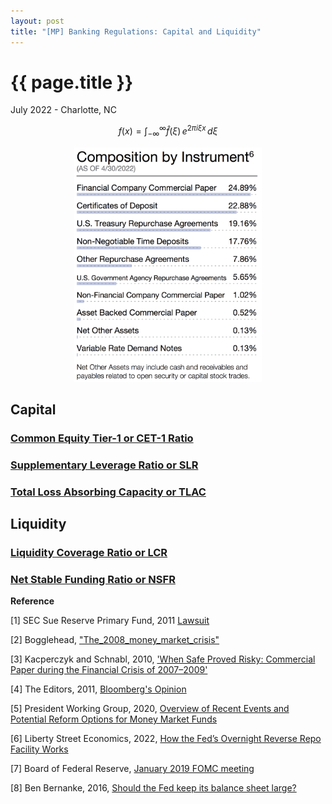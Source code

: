 ```yaml
---
layout: post
title: "[MP] Banking Regulations: Capital and Liquidity"
---
```


{{ page.title }}
================

<p class="meta">July 2022 - Charlotte, NC</p>

$$f(x) = \int_{-\infty}^\infty \hat f(\xi)\,e^{2 \pi i \xi x} \,d\xi$$

<p align="center">
<a href="https://fundresearch.fidelity.com/mutual-funds/composition/31617H201">
  <img src="/images/posts_2022-07-01/one_mmmf.png" width="300">
</a>
</p>

## Capital

### <ins>Common Equity Tier-1 or CET-1 Ratio</ins>

### <ins>Supplementary Leverage Ratio or SLR </ins>

### <ins>Total Loss Absorbing Capacity or TLAC</ins>

## Liquidity

### <ins>Liquidity Coverage Ratio or LCR</ins>

### <ins>Net Stable Funding Ratio or NSFR</ins>



**Reference**

[1] SEC Sue Reserve Primary Fund, 2011 [Lawsuit](https://www.sec.gov/spotlight/reserve_primary_fund_investors/gardephe_opinion.pdf)

[2] Bogglehead, ["The_2008_money_market_crisis"](https://www.bogleheads.org/wiki/The_2008_money_market_crisis)

[3] Kacperczyk and Schnabl, 2010, ['When Safe Proved Risky: Commercial Paper during the Financial Crisis of 2007–2009'](https://pubs.aeaweb.org/doi/pdfplus/10.1257/jep.24.1.29)

[4] The Editors, 2011, [Bloomberg's Opinion](https://www.bloomberg.com/opinion/articles/2011-12-23/money-market-mutual-funds-that-break-the-buck-can-become-a-memory-view)

[5] President Working Group, 2020, [Overview of Recent Events and Potential Reform
Options for Money Market Funds](https://home.treasury.gov/system/files/136/PWG-MMF-report-final-Dec-2020.pdf)

[6] Liberty Street Economics, 2022, [How the Fed’s Overnight Reverse Repo Facility Works](https://libertystreeteconomics.newyorkfed.org/2022/01/how-the-feds-overnight-reverse-repo-facility-works/)

[7] Board of Federal Reserve, [January 2019 FOMC meeting](https://www.federalreserve.gov/monetarypolicy/policy-normalization-discussions-communications-history.htm)

[8] Ben Bernanke, 2016, [Should the Fed keep its balance sheet large?](https://www.brookings.edu/blog/ben-bernanke/2016/09/02/should-the-fed-keep-its-balance-sheet-large/)

